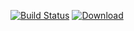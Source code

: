 [![Build Status](https://travis-ci.org/freemint/cflib.svg?branch=master)](https://travis-ci.org/freemint/cflib) [ ![Download](https://api.bintray.com/packages/freemint/lib/cflib/images/download.svg) ](https://bintray.com/freemint/lib/cflib/_latestVersion)
